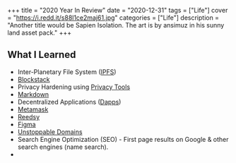 +++
title = "2020 Year In Review"
date = "2020-12-31"
tags = ["Life"]
cover = "https://i.redd.it/s88l1ce2maj61.jpg"
categories = ["Life"]
description = "Another title would be Sapien Isolation. The art is by ansimuz in his sunny land asset pack."
+++

## What I Learned
- Inter-Planetary File System ([IPFS](https://ipfs.io/))
- [Blockstack](https://www.stacks.co/)
- Privacy Hardening using [Privacy Tools](https://privacytools.io/)
- [Markdown](https://www.markdownguide.org/)
- Decentralized Applications ([Dapps](https://www.dapp.com/))
- [Metamask](https://metamask.io/)
- [Reedsy](https://reedsy.com/)
- [Figma](https://www.figma.com/)
- [Unstoppable Domains](https://unstoppabledomains.com/)
- Search Engine Optimization (SEO) - First page results on Google & other search engines (name search). 
- 
